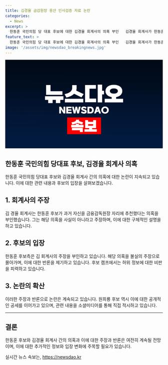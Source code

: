 ```yaml
---
title: 김경율 금감원장 용산 인사검증 자료 논란
categories:
  - News
excerpt: >
  한동훈 국민의힘 당 대표 후보에 대한 김경율 회계사의 의혹 부인   김경율 회계사가 한동훈 후보가 금감원장 자리를 추천했다는 의혹을 부인했습니다. 또한, 한 후보와 함께 활동한 경험을 언급하며 해당 의혹을 사실무근으로 밝혔습니다. 한편, 원희룡 후보는 이러한 의혹에 대한 공세를 이어가고 있습니다.
feature_text: >
  한동훈 국민의힘 당 대표 후보에 대한 김경율 회계사의 의혹 부인   김경율 회계사가 한동훈 후보가 금감원장 자리를 추천했다는 의혹을 부인했습니다. 또한, 한 후보와 함께 활동한 경험을 언급하며 해당 의혹을 사실무근으로 밝혔습니다. 한편, 원희룡 후보는 이러한 의혹에 대한 공세를 이어가고 있습니다.
image: '/assets/img/newsdao_breakingnews.jpg'
---
```


<p><img src="/assets/img/newsdao_breakingnews.jpg" alt="cryptoinkorea 속보" /></p>

<h2 data-ke-size="size26">한동훈 국민의힘 당대표 후보, 김경율 회계사 의혹</h2>

<p data-ke-size="size16">한동훈 국민의힘 당대표 후보와 김경율 회계사 간의 의혹에 대한 논란이 지속되고 있습니다. 이에 대한 관련 내용과 후보의 입장을 살펴보겠습니다.</p>

<h2 data-ke-size="size24">1. 회계사의 주장</h2>

<p data-ke-size="size16">김 경율 회계사는 한동훈 후보가 과거 자신을 금융감독원장 자리에 추천했다는 의혹을 부인했습니다. 그는 해당 의혹을 사실이 아니라고 주장하며, 이에 대한 구체적인 설명을 하고 있습니다. </p>

<h2 data-ke-size="size24">2. 후보의 입장</h2>

<p data-ke-size="size16">한동훈 후보측은 김 회계사의 주장을 부인하고 있습니다. 해당 의혹을 불실의 주장으로 몰아가며, 이에 대한 반론을 제기하고 있습니다. 후보 캠프에서는 허위 정보에 대한 비판을 피력하고 있습니다.</p>

<h2 data-ke-size="size24">3. 논란의 확산</h2>

<p data-ke-size="size16">이러한 주장과 반론으로 논란은 계속되고 있습니다. 원희룡 후보 역시 이에 대한 공개적인 공세를 이어가고 있으며, 관련 내용을 소셜미디어를 통해 직접 적시하고 있습니다.</p>

<hr>

<h2 data-ke-size="size24">결론</h2>

<p data-ke-size="size16">한동훈 후보와 김경율 회계사 간의 의혹과 이에 대한 주장과 반론은 여전히 계속될 전망이며, 이에 대한 추가적인 정보와 입장 변화에 주목할 필요가 있습니다.</p>
실시간 뉴스 속보는, <a href="https://newsdao.kr" rel="dofollow">https://newsdao.kr</a>


